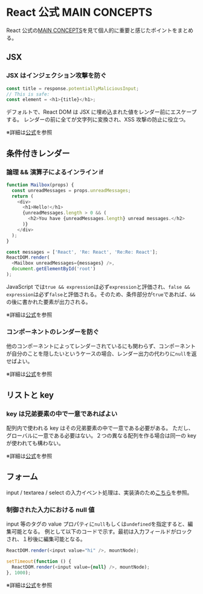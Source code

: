 # React 公式 MAIN CONCEPTS

React 公式の[MAIN CONCEPTS](https://ja.reactjs.org/docs/hello-world.html)を見て個人的に重要と感じたポイントをまとめる。

## JSX

### JSX はインジェクション攻撃を防ぐ

```js
const title = response.potentiallyMaliciousInput;
// This is safe:
const element = <h1>{title}</h1>;
```

デフォルトで、React DOM は JSX に埋め込まれた値をレンダー前にエスケープする。
レンダーの前に全てが文字列に変換され、XSS 攻撃の防止に役立つ。

※詳細は[公式](https://ja.reactjs.org/docs/introducing-jsx.html#jsx-prevents-injection-attacks)を参照

## 条件付きレンダー

### 論理 && 演算子によるインライン if

```js
function Mailbox(props) {
  const unreadMessages = props.unreadMessages;
  return (
    <div>
      <h1>Hello!</h1>
      {unreadMessages.length > 0 && (
        <h2>You have {unreadMessages.length} unread messages.</h2>
      )}
    </div>
  );
}

const messages = ['React', 'Re: React', 'Re:Re: React'];
ReactDOM.render(
  <Mailbox unreadMessages={messages} />,
  document.getElementById('root')
);
```

JavaScript では`true && expression`は必ず`expression`と評価され、`false && expression`は必ず`false`と評価される。そのため、条件部分が`true`であれば、`&&`の後に書かれた要素が出力される。

※詳細は[公式](https://ja.reactjs.org/docs/conditional-rendering.html#inline-if-with-logical--operator)を参照

### コンポーネントのレンダーを防ぐ

他のコンポーネントによってレンダーされているにも関わらず、コンポーネントが自分のことを隠したいというケースの場合、レンダー出力の代わりに`null`を返せばよい。

※詳細は[公式](https://ja.reactjs.org/docs/conditional-rendering.html#preventing-component-from-rendering)を参照

## リストと key

### key は兄弟要素の中で一意であればよい

配列内で使われる key はその兄弟要素の中で一意である必要がある。
ただし、グローバルに一意である必要はない。２つの異なる配列を作る場合は同一の key が使われても構わない。

※詳細は[公式](https://ja.reactjs.org/docs/lists-and-keys.html#keys-must-only-be-unique-among-siblings)を参照

## フォーム

input / textarea / select の入力イベント処理は、実装済のため[こちら](./form/)を参照。

### 制御された入力における null 値

input 等のタグの value プロパティに`null`もしくは`undefined`を指定すると、編集可能となる。
例として以下のコードで示す。最初は入力フィールドがロックされ、１秒後に編集可能となる。

```js
ReactDOM.render(<input value="hi" />, mountNode);

setTimeout(function () {
  ReactDOM.render(<input value={null} />, mountNode);
}, 1000);
```

※詳細は[公式](https://ja.reactjs.org/docs/forms.html#controlled-input-null-value)を参照
